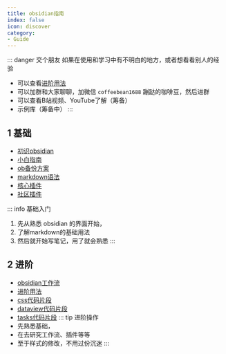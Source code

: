 ```yaml
---
title: obsidian指南
index: false
icon: discover
category:
- Guide
---
```


::: danger 交个朋友
如果在使用和学习中有不明白的地方，或者想看看别人的经验
- 可以查看[进阶用法](/zh/advanced)
- 可以加群和大家聊聊，加微信 `coffeebean1688` 蹦跶的咖啡豆，然后进群
- 可以查看B站视频、YouTube了解（筹备）
- 示例库（筹备中）
:::

## 1 基础
- [初识obsidian](初识obsidian.md)
- [小白指南](小白指南.md)
- [ob备份方案](ob备份方案.md)
- [markdown语法](../markdown/)
- [核心插件](./core-plugins/)
- [社区插件](../community-plugins)

::: info 基础入门
1. 先从熟悉 obsidian 的界面开始，
2. 了解markdown的基础用法  
3. 然后就开始写笔记，用了就会熟悉
:::

## 2 进阶
- [obsidian工作流](../workflow)
- [进阶用法](../advanced/advanced)
- [css代码片段](css代码片段.md)
- [dataview代码片段](/zh/dataview-snippets)
- [tasks代码片段](/zh/dataview-snippets)
::: tip 进阶操作
- 先熟悉基础，
- 在去研究工作流、插件等等  
- 至于样式的修改，不用过份沉迷
:::